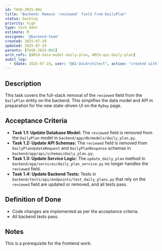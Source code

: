 ```yaml
---
id: TASK-2025-002
title: "Backend: Remove 'reviewed' field from DailyPlan"
status: backlog
priority: high
type: tech_debt
estimate: M
assignee: '@backend-team'
created: 2025-07-19
updated: 2025-07-19
parents: [TASK-2025-001]
arch_refs: [ARCH-data-model-daily-plan, ARCH-api-daily-plan]
audit_log:
  - {date: 2025-07-19, user: "@AI-DocArchitect", action: "created with status backlog"}
---
```

## Description
This task covers the full-stack removal of the `reviewed` field from the `DailyPlan` entity on the backend. This simplifies the data model and API in preparation for the new state-driven UI on the `MyDay` page.

## Acceptance Criteria
- **Task 1.1: Update Database Model:** The `reviewed` field is removed from the `DailyPlan` model in `backend/app/db/models/daily_plan.py`.
- **Task 1.2: Update API Schemas:** The `reviewed` field is removed from `DailyPlanUpdateRequest` and `DailyPlanResponse` schemas in `backend/app/api/schemas/daily_plan.py`.
- **Task 1.3: Update Service Logic:** The `update_daily_plan` method in `backend/app/services/daily_plan_service.py` no longer handles the `reviewed` field.
- **Task 1.4: Update Backend Tests:** Tests in `backend/tests/api/endpoints/test_daily_plans.py` that rely on the `reviewed` field are updated or removed, and all tests pass.

## Definition of Done
- Code changes are implemented as per the acceptance criteria.
- All backend tests pass.

## Notes
This is a prerequisite for the frontend work.
